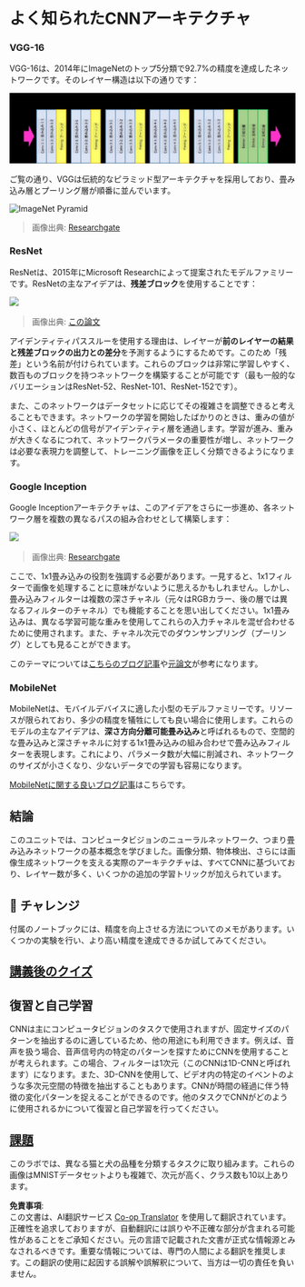 <!--
CO_OP_TRANSLATOR_METADATA:
{
  "original_hash": "2f7b97b375358cb51a1e098df306bf73",
  "translation_date": "2025-08-24T21:10:24+00:00",
  "source_file": "lessons/4-ComputerVision/07-ConvNets/CNN_Architectures.md",
  "language_code": "ja"
}
-->
# よく知られたCNNアーキテクチャ

### VGG-16

VGG-16は、2014年にImageNetのトップ5分類で92.7%の精度を達成したネットワークです。そのレイヤー構造は以下の通りです：

![ImageNet Layers](../../../../../translated_images/vgg-16-arch1.d901a5583b3a51baeaab3e768567d921e5d54befa46e1e642616c5458c934028.ja.jpg)

ご覧の通り、VGGは伝統的なピラミッド型アーキテクチャを採用しており、畳み込み層とプーリング層が順番に並んでいます。

![ImageNet Pyramid](../../../../../translated_images/vgg-16-arch.64ff2137f50dd49fdaa786e3f3a975b3f22615efd13efb19c5d22f12e01451a1.ja.jpg)

> 画像出典: [Researchgate](https://www.researchgate.net/figure/Vgg16-model-structure-To-get-the-VGG-NIN-model-we-replace-the-2-nd-4-th-6-th-7-th_fig2_335194493)

### ResNet

ResNetは、2015年にMicrosoft Researchによって提案されたモデルファミリーです。ResNetの主なアイデアは、**残差ブロック**を使用することです：

<img src="images/resnet-block.png" width="300"/>

> 画像出典: [この論文](https://arxiv.org/pdf/1512.03385.pdf)

アイデンティティパススルーを使用する理由は、レイヤーが**前のレイヤーの結果と残差ブロックの出力との差分**を予測するようにするためです。このため「残差」という名前が付けられています。これらのブロックは非常に学習しやすく、数百ものブロックを持つネットワークを構築することが可能です（最も一般的なバリエーションはResNet-52、ResNet-101、ResNet-152です）。

また、このネットワークはデータセットに応じてその複雑さを調整できると考えることもできます。ネットワークの学習を開始したばかりのときは、重みの値が小さく、ほとんどの信号がアイデンティティ層を通過します。学習が進み、重みが大きくなるにつれて、ネットワークパラメータの重要性が増し、ネットワークは必要な表現力を調整して、トレーニング画像を正しく分類できるようになります。

### Google Inception

Google Inceptionアーキテクチャは、このアイデアをさらに一歩進め、各ネットワーク層を複数の異なるパスの組み合わせとして構築します：

<img src="images/inception.png" width="400"/>

> 画像出典: [Researchgate](https://www.researchgate.net/figure/Inception-module-with-dimension-reductions-left-and-schema-for-Inception-ResNet-v1_fig2_355547454)

ここで、1x1畳み込みの役割を強調する必要があります。一見すると、1x1フィルターで画像を処理することに意味がないように思えるかもしれません。しかし、畳み込みフィルターは複数の深さチャネル（元々はRGBカラー、後の層では異なるフィルターのチャネル）でも機能することを思い出してください。1x1畳み込みは、異なる学習可能な重みを使用してこれらの入力チャネルを混ぜ合わせるために使用されます。また、チャネル次元でのダウンサンプリング（プーリング）としても見ることができます。

このテーマについては[こちらのブログ記事](https://medium.com/analytics-vidhya/talented-mr-1x1-comprehensive-look-at-1x1-convolution-in-deep-learning-f6b355825578)や[元論文](https://arxiv.org/pdf/1312.4400.pdf)が参考になります。

### MobileNet

MobileNetは、モバイルデバイスに適した小型のモデルファミリーです。リソースが限られており、多少の精度を犠牲にしても良い場合に使用します。これらのモデルの主なアイデアは、**深さ方向分離可能畳み込み**と呼ばれるもので、空間的な畳み込みと深さチャネルに対する1x1畳み込みの組み合わせで畳み込みフィルターを表現します。これにより、パラメータ数が大幅に削減され、ネットワークのサイズが小さくなり、少ないデータでの学習も容易になります。

[MobileNetに関する良いブログ記事](https://medium.com/analytics-vidhya/image-classification-with-mobilenet-cc6fbb2cd470)はこちらです。

## 結論

このユニットでは、コンピュータビジョンのニューラルネットワーク、つまり畳み込みネットワークの基本概念を学びました。画像分類、物体検出、さらには画像生成ネットワークを支える実際のアーキテクチャは、すべてCNNに基づいており、レイヤー数が多く、いくつかの追加の学習トリックが加えられています。

## 🚀 チャレンジ

付属のノートブックには、精度を向上させる方法についてのメモがあります。いくつかの実験を行い、より高い精度を達成できるか試してみてください。

## [講義後のクイズ](https://red-field-0a6ddfd03.1.azurestaticapps.net/quiz/207)

## 復習と自己学習

CNNは主にコンピュータビジョンのタスクで使用されますが、固定サイズのパターンを抽出するのに適しているため、他の用途にも利用できます。例えば、音声を扱う場合、音声信号内の特定のパターンを探すためにCNNを使用することが考えられます。この場合、フィルターは1次元（このCNNは1D-CNNと呼ばれます）になります。また、3D-CNNを使用して、ビデオ内の特定のイベントのような多次元空間の特徴を抽出することもあります。CNNが時間の経過に伴う特徴の変化パターンを捉えることができるのです。他のタスクでCNNがどのように使用されるかについて復習と自己学習を行ってください。

## [課題](lab/README.md)

このラボでは、異なる猫と犬の品種を分類するタスクに取り組みます。これらの画像はMNISTデータセットよりも複雑で、次元が高く、クラス数も10以上あります。

**免責事項**:  
この文書は、AI翻訳サービス [Co-op Translator](https://github.com/Azure/co-op-translator) を使用して翻訳されています。正確性を追求しておりますが、自動翻訳には誤りや不正確な部分が含まれる可能性があることをご承知ください。元の言語で記載された文書が正式な情報源とみなされるべきです。重要な情報については、専門の人間による翻訳を推奨します。この翻訳の使用に起因する誤解や誤解釈について、当方は一切の責任を負いません。